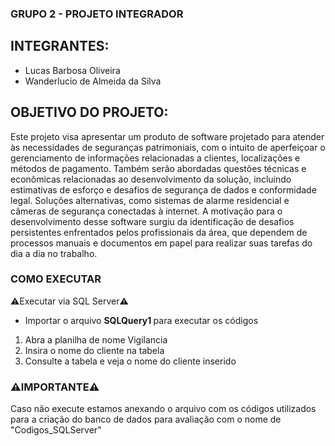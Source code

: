 ### GRUPO 2 - PROJETO INTEGRADOR

## INTEGRANTES:
+ Lucas Barbosa Oliveira 
+ Wanderlucio de Almeida da Silva

## OBJETIVO DO PROJETO:
Este projeto visa apresentar um produto de software projetado para atender às necessidades de seguranças patrimoniais, com o intuito de aperfeiçoar o gerenciamento de informações relacionadas a clientes, localizações e métodos de pagamento. Também serão abordadas questões técnicas e econômicas relacionadas ao desenvolvimento da solução, incluindo estimativas de esforço e desafios de segurança de dados e conformidade legal. Soluções alternativas, como sistemas de alarme residencial e câmeras de segurança conectadas à internet. A motivação para o desenvolvimento desse software surgiu da identificação de desafios persistentes enfrentados pelos profissionais da área, que dependem de processos manuais e documentos em papel para realizar suas tarefas do dia a dia no trabalho. 

### COMO EXECUTAR
⚠️Executar via SQL Server⚠️
+ Importar o arquivo <b> SQLQuery1 </b> para executar os códigos

<ol start="1">
<li> Abra a planilha de nome Vigilancia </li> 
<li> Insira o nome do cliente na tabela </li> 
<li> Consulte a tabela e veja o nome do cliente inserido </li> 
</ol>

### ⚠️IMPORTANTE⚠️
Caso não execute estamos anexando o arquivo com os códigos utilizados para a criação do banco de dados para avaliação com o nome de "Codigos_SQLServer"
